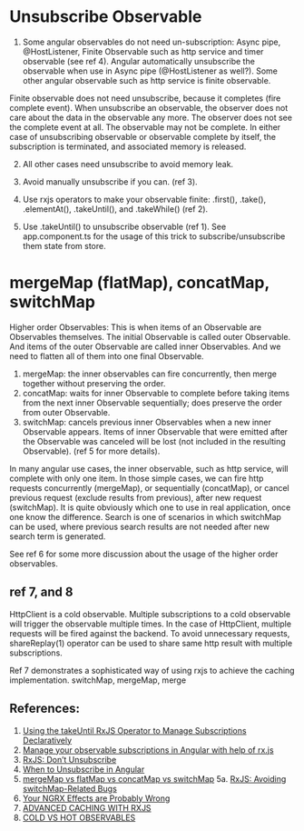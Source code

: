 
# Unsubscribe Observable
1. Some angular observables do not need un-subscription: Async pipe, @HostListener, Finite Observable such as http service and timer observable (see ref 4). Angular automatically unsubscribe the observable when use in Async pipe (@HostListener as well?). Some other angular observable such as http service is finite observable. 

Finite observable does not need unsubscribe, because it completes (fire complete event). When unsubscribe an observable, the observer does not care about the data in the observable any more. The observer does not see the complete event at all. The observable may not be complete. In either case of unsubscribing observable or observable complete by itself, the subscription is terminated, and associated memory is released.

2. All other cases need unsubscribe to avoid memory leak.

3. Avoid manually unsubscribe if you can. (ref 3).

4. Use rxjs operators to make your observable finite: .first(), .take(), .elementAt(), .takeUntil(), and .takeWhile() (ref 2).

5. Use .takeUntil() to unsubscribe observable (ref 1).
See app.component.ts for the usage of this trick to subscribe/unsubscribe them state from store.

# mergeMap (flatMap), concatMap, switchMap
Higher order Observables: This is when items of an Observable are Observables themselves. The initial Observable is called outer Observable. And items of the outer Observable are called inner Observables. And we need to flatten all of them into one final Observable.

1. mergeMap: the inner observables can fire concurrently, then merge together without preserving the order.
2. concatMap: waits for inner Observable to complete before taking items from the next inner Observable sequentially; does preserve the order from outer Observable.
3. switchMap: cancels previous inner Observables when a new inner Observable appears. Items of inner Observable that were emitted after the Observable was canceled will be lost (not included in the resulting Observable).
(ref 5 for more details).

In many angular use cases, the inner observable, such as http service, will complete with only one item. In those simple cases, we can fire http requests concurrently (mergeMap), or sequentially (concatMap), or cancel previous request (exclude results from previous), after new request (switchMap). It is quite obviously which one to use in real application, once one know the difference. Search is one of scenarios in which switchMap can be used, where previous search results are not needed after new search term is generated.

See ref 6 for some more discussion about the usage of the higher order observables.

## ref 7, and 8
HttpClient is a cold observable. Multiple subscriptions to a cold observable will trigger the observable multiple times. In the case of HttpClient, multiple requests will be fired against the backend. To avoid unnecessary requests, shareReplay(1) operator can be used to share same http result with multiple subscriptions.

Ref 7 demonstrates a sophisticated way of using rxjs to achieve the caching implementation. switchMap, mergeMap, merge

## References:
1. [Using the takeUntil RxJS Operator to Manage Subscriptions Declaratively](https://alligator.io/angular/takeuntil-rxjs-unsubscribe/)
2. [Manage your observable subscriptions in Angular with help of rx.js](https://hackernoon.com/manage-your-observable-subscriptions-in-angular-with-help-of-rx-js-f574b590a5cb)  
3. [RxJS: Don’t Unsubscribe](https://medium.com/@benlesh/rxjs-dont-unsubscribe-6753ed4fda87) 
4. [When to Unsubscribe in Angular](https://netbasal.com/when-to-unsubscribe-in-angular-d61c6b21bad3)  
5. [mergeMap vs flatMap vs concatMap vs switchMap](https://tolikcode.github.io/post/rxjsMap/)
5a. [RxJS: Avoiding switchMap-Related Bugs](https://blog.angularindepth.com/switchmap-bugs-b6de69155524)
6. [Your NGRX Effects are Probably Wrong](https://medium.com/@amcdnl/your-ngrx-effects-are-probably-wrong-574460868005)
7. [ADVANCED CACHING WITH RXJS](https://blog.thoughtram.io/angular/2018/03/05/advanced-caching-with-rxjs.html)
8. [COLD VS HOT OBSERVABLES](https://blog.thoughtram.io/angular/2016/06/16/cold-vs-hot-observables.html)
